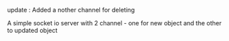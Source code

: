 
update : Added a nother channel for deleting

A simple socket io server with 2 channel - one for new object and the other to updated object